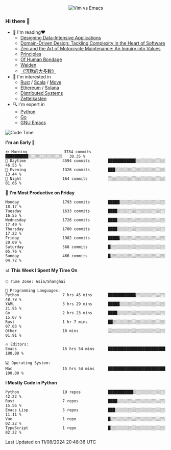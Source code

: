 <p align="center">
    <img src="https://gist.githubusercontent.com/coldnight/e696baffb094e71c96cb302118878eae/raw/40ea5053a6f66cc65f90f437e4173497da225958/banner.gif" alt="Vim vs Emacs" />
</p>

### Hi there 👋

- 📖 I'm reading❤️
    + [Designing Data-Intensive Applications](https://www.oreilly.com/library/view/designing-data-intensive-applications/9781491903063/)
    + [Domain-Driven Design: Tackling Complexity in the Heart of Software](https://www.dddcommunity.org/book/evans_2003/)
    + [Zen and the Art of Motorcycle Maintenance: An Inquiry into Values](https://en.wikipedia.org/wiki/Zen_and_the_Art_of_Motorcycle_Maintenance)
    + [Principles](https://www.principles.com/)
    + [Of Human Bondage](https://en.wikipedia.org/wiki/Of_Human_Bondage)
    + [Walden](https://en.wikipedia.org/wiki/Walden)
    + [《沉默的大多数》](https://en.wikipedia.org/wiki/Silent_majority)
- 🌱 I'm interested in
    + [Rust](https://www.rust-lang.org/) / [Scala](https://www.scala-lang.org/) / [Move](https://github.com/move-language/move/)
    + [Ethereum](https://ethereum.org/en/) / [Solana](https://solana.com/)
	+ [Distributed Systems](https://www.linuxzen.com/notes/topics/20200320174417_%E5%88%86%E5%B8%83%E5%BC%8F/)
	+ [Zettelkasten](https://www.linuxzen.com/notes/notes/20220120080920-slip_box/)
- 🔍 I'm expert in
    + [Python](https://www.python.org/)
    + [Go](https://go.dev/)
    + [GNU Emacs](https://www.gnu.org/software/emacs/)

<!--START_SECTION:waka-->
![Code Time](http://img.shields.io/badge/Code%20Time-3%2C102%20hrs%2046%20mins-blue)

**I'm an Early 🐤** 

```text
🌞 Morning                3784 commits        ██████████░░░░░░░░░░░░░░░   38.35 % 
🌆 Daytime                4594 commits        ████████████░░░░░░░░░░░░░   46.55 % 
🌃 Evening                1326 commits        ███░░░░░░░░░░░░░░░░░░░░░░   13.44 % 
🌙 Night                  164 commits         ░░░░░░░░░░░░░░░░░░░░░░░░░   01.66 % 
```
📅 **I'm Most Productive on Friday** 

```text
Monday                   1793 commits        █████░░░░░░░░░░░░░░░░░░░░   18.17 % 
Tuesday                  1633 commits        ████░░░░░░░░░░░░░░░░░░░░░   16.55 % 
Wednesday                1726 commits        ████░░░░░░░░░░░░░░░░░░░░░   17.49 % 
Thursday                 1700 commits        ████░░░░░░░░░░░░░░░░░░░░░   17.23 % 
Friday                   1982 commits        █████░░░░░░░░░░░░░░░░░░░░   20.09 % 
Saturday                 568 commits         █░░░░░░░░░░░░░░░░░░░░░░░░   05.76 % 
Sunday                   466 commits         █░░░░░░░░░░░░░░░░░░░░░░░░   04.72 % 
```


📊 **This Week I Spent My Time On** 

```text
🕑︎ Time Zone: Asia/Shanghai

💬 Programming Languages: 
Python                   7 hrs 45 mins       ████████████░░░░░░░░░░░░░   48.78 % 
YAML                     3 hrs 29 mins       █████░░░░░░░░░░░░░░░░░░░░   21.95 % 
Go                       2 hrs 23 mins       ████░░░░░░░░░░░░░░░░░░░░░   15.07 % 
Rust                     1 hr 7 mins         ██░░░░░░░░░░░░░░░░░░░░░░░   07.03 % 
Other                    18 mins             ░░░░░░░░░░░░░░░░░░░░░░░░░   01.91 % 

🔥 Editors: 
Emacs                    15 hrs 54 mins      █████████████████████████   100.00 % 

💻 Operating System: 
Mac                      15 hrs 54 mins      █████████████████████████   100.00 % 
```

**I Mostly Code in Python** 

```text
Python                   19 repos            ███████████░░░░░░░░░░░░░░   42.22 % 
Rust                     7 repos             ████░░░░░░░░░░░░░░░░░░░░░   15.56 % 
Emacs Lisp               5 repos             ███░░░░░░░░░░░░░░░░░░░░░░   11.11 % 
Vue                      1 repo              █░░░░░░░░░░░░░░░░░░░░░░░░   02.22 % 
TypeScript               1 repo              █░░░░░░░░░░░░░░░░░░░░░░░░   02.22 % 
```




 Last Updated on 11/08/2024 20:48:36 UTC
<!--END_SECTION:waka-->
